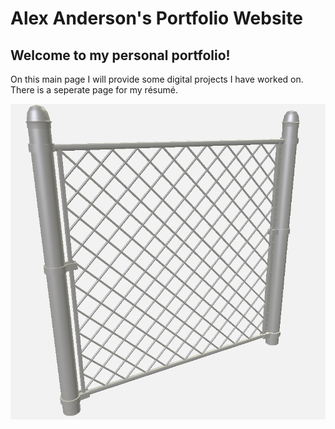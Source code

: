 # Alex Anderson's Portfolio Website
## Welcome to my personal portfolio!



On this main page I will provide some digital projects I have worked on. 
              There is a seperate page for my résumé.

![3D Model of a fence that I made for an internship](/docs/images/Fence.PNG)
